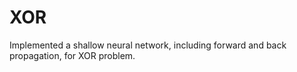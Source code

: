 # XOR 
Implemented a shallow neural network, including forward and back propagation, for XOR problem.